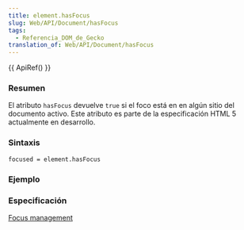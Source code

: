 ```yaml
---
title: element.hasFocus
slug: Web/API/Document/hasFocus
tags:
  - Referencia_DOM_de_Gecko
translation_of: Web/API/Document/hasFocus
---
```

{{ ApiRef() }}

### Resumen

El atributo `hasFocus` devuelve `true` si el foco está en en algún sitio del documento activo. Este atributo es parte de la especificación HTML 5 actualmente en desarrollo.

### Sintaxis

    focused = element.hasFocus

### Ejemplo

### Especificación

[Focus management](http://www.whatwg.org/specs/web-apps/current-work/#focus-management)
